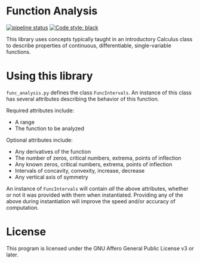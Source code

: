 # Function Analysis

[![pipeline status](https://gitlab.com/Seirdy/func-analysis/badges/master/pipeline.svg)](https://gitlab.com/Seirdy/func-analysis/commits/master)
[![Code style: black](https://img.shields.io/badge/code%20style-black-000000.svg)](https://github.com/ambv/black)

This library uses concepts typically taught in an introductory Calculus class to describe properties of continuous, differentiable, single-variable functions.

# Using this library

`func_analysis.py` defines the class `FuncIntervals`. An instance of this class has several attributes describing the behavior of this function.

Required attributes include:

- A range
- The function to be analyzed

Optional attributes include:

- Any derivatives of the function
- The number of zeros, critical numbers, extrema, points of inflection
- Any known zeros, critical numbers, extrema, points of inflection
- Intervals of concavity, convexity, increase, decrease
- Any vertical axis of symmetry

An instance of `FuncIntervals` will contain *all* the above attributes, whether or not it was provided with them when instantiated. Providing any of the above during instantiation will improve the speed and/or accuracy of computation.

# License

This program is licensed under the GNU Affero General Public License v3 or later.
